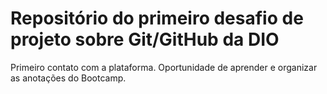 # Repositório do primeiro desafio de projeto sobre Git/GitHub da DIO
Primeiro contato com a plataforma. Oportunidade de aprender e organizar as anotações do Bootcamp.

